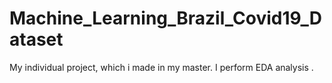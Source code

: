 # Machine_Learning_Brazil_Covid19_Dataset
My individual project, which i made in my master. I perform EDA analysis .   
